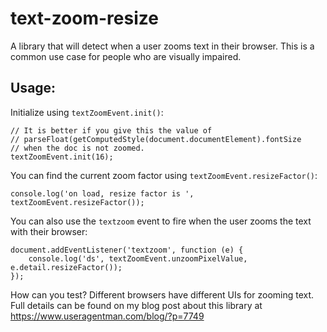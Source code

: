 # text-zoom-resize

A library that will detect when a user zooms text in their browser.
This is a common use case for people who are visually impaired.

## Usage:

Initialize using `textZoomEvent.init()`:

```
// It is better if you give this the value of 
// parseFloat(getComputedStyle(document.documentElement).fontSize
// when the doc is not zoomed.
textZoomEvent.init(16);
```

You can find the current zoom factor using `textZoomEvent.resizeFactor()`:

```
console.log('on load, resize factor is ', textZoomEvent.resizeFactor());
```

You can also use the `textzoom` event to fire when the user zooms the text
with their browser:

```
document.addEventListener('textzoom', function (e) {
    console.log('ds', textZoomEvent.unzoomPixelValue, e.detail.resizeFactor());
});
```

How can you test?  Different browsers have different UIs for zooming text.
Full details can be found on my blog post about this library at
https://www.useragentman.com/blog/?p=7749
